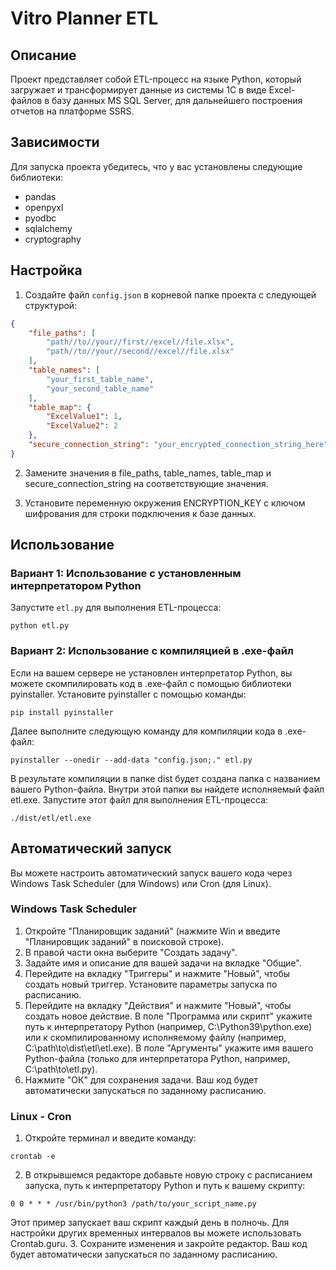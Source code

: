# Vitro Planner ETL

## Описание

Проект представляет собой ETL-процесс на языке Python, который загружает и трансформирует данные из системы 1C в виде Excel-файлов в базу данных MS SQL Server, для дальнейшего построения отчетов на платформе SSRS.

## Зависимости

Для запуска проекта убедитесь, что у вас установлены следующие библиотеки:

- pandas
- openpyxl
- pyodbc
- sqlalchemy
- cryptography

## Настройка

1. Создайте файл `config.json` в корневой папке проекта с следующей структурой:

```json
{
    "file_paths": [
        "path//to//your//first//excel//file.xlsx",
        "path//to//your//second//excel//file.xlsx"
    ],
    "table_names": [
        "your_first_table_name",
        "your_second_table_name"
    ],
    "table_map": {
        "ExcelValue1": 1,
        "ExcelValue2": 2
    },
    "secure_connection_string": "your_encrypted_connection_string_here"
}
```
2. Замените значения в file_paths, table_names, table_map и secure_connection_string на соответствующие значения.

3. Установите переменную окружения ENCRYPTION_KEY с ключом шифрования для строки подключения к базе данных.

## Использование
### Вариант 1: Использование с установленным интерпретатором Python

Запустите `etl.py` для выполнения ETL-процесса:

```
python etl.py
```

### Вариант 2: Использование с компиляцией в .exe-файл
Если на вашем сервере не установлен интерпретатор Python, вы можете скомпилировать код в .exe-файл с помощью библиотеки pyinstaller. 
Установите pyinstaller с помощью команды:

```
pip install pyinstaller
```
Далее выполните следующую команду для компиляции кода в .exe-файл:

```
pyinstaller --onedir --add-data "config.json;." etl.py
```
В результате компиляции в папке dist будет создана папка с названием вашего Python-файла. 
Внутри этой папки вы найдете исполняемый файл etl.exe. Запустите этот файл для выполнения ETL-процесса:

```
./dist/etl/etl.exe
```

## Автоматический запуск
Вы можете настроить автоматический запуск вашего кода через Windows Task Scheduler (для Windows) или Cron (для Linux).

### Windows Task Scheduler
1. Откройте "Планировщик заданий" (нажмите Win и введите "Планировщик заданий" в поисковой строке).
2. В правой части окна выберите "Создать задачу".
3. Задайте имя и описание для вашей задачи на вкладке "Общие".
4. Перейдите на вкладку "Триггеры" и нажмите "Новый", чтобы создать новый триггер. Установите параметры запуска по расписанию.
5. Перейдите на вкладку "Действия" и нажмите "Новый", чтобы создать новое действие. В поле "Программа или скрипт" укажите путь к интерпретатору Python (например, C:\Python39\python.exe) или к скомпилированному исполняемому файлу (например, C:\path\to\dist\etl\etl.exe). В поле "Аргументы" укажите имя вашего Python-файла (только для интерпретатора Python, например, C:\path\to\etl.py).
6. Нажмите "ОК" для сохранения задачи. Ваш код будет автоматически запускаться по заданному расписанию.

### Linux - Cron
1. Откройте терминал и введите команду:
```
crontab -e
```
2. В открывшемся редакторе добавьте новую строку с расписанием запуска, путь к интерпретатору Python и путь к вашему скрипту:
```
0 0 * * * /usr/bin/python3 /path/to/your_script_name.py
```
Этот пример запускает ваш скрипт каждый день в полночь. Для настройки других временных интервалов вы можете использовать Crontab.guru.
3. Сохраните изменения и закройте редактор. Ваш код будет автоматически запускаться по заданному расписанию.
